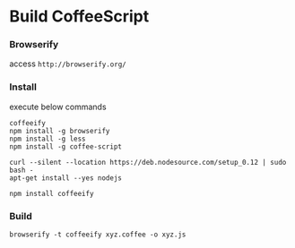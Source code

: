 # Build CoffeeScript  

### Browserify  

access `http://browserify.org/`  

### Install  

execute below commands  

	coffeeify
	npm install -g browserify
	npm install -g less
	npm install -g coffee-script

	curl --silent --location https://deb.nodesource.com/setup_0.12 | sudo bash -
	apt-get install --yes nodejs

	npm install coffeeify

### Build  

	browserify -t coffeeify xyz.coffee -o xyz.js
